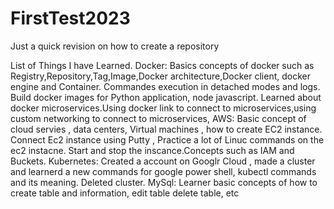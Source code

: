 # FirstTest2023
Just a quick revision on how to create a repository

List of Things I have Learned.
Docker: Basics concepts of docker such as Registry,Repository,Tag,Image,Docker architecture,Docker client, docker engine and Container. Commandes execution in detached modes and logs. Build docker images for Python application, node javascript. Learned about docker microservices.Using docker link to connect to microservices,using custom networking to connect to microservices,
AWS: Basic concept of cloud servies , data centers, Virtual machines , how to create EC2 instance. Connect Ec2 instance using Putty , Practice a lot of Linuc commands on the ec2 instacne. Start and stop the inscance.Concepts such as IAM and Buckets.
Kubernetes: Created a account on Googlr Cloud , made a cluster and learnerd a new commands for google power shell, kubectl commands and its meaning. Deleted cluster.
MySql: Learner basic concepts of how to create table and information, edit table delete table, etc

